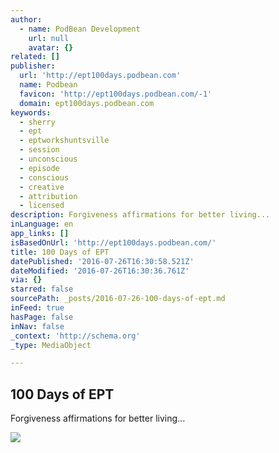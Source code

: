 ```yaml
---
author:
  - name: PodBean Development
    url: null
    avatar: {}
related: []
publisher:
  url: 'http://ept100days.podbean.com'
  name: Podbean
  favicon: 'http://ept100days.podbean.com/-1'
  domain: ept100days.podbean.com
keywords:
  - sherry
  - ept
  - eptworkshuntsville
  - session
  - unconscious
  - episode
  - conscious
  - creative
  - attribution
  - licensed
description: Forgiveness affirmations for better living...
inLanguage: en
app_links: []
isBasedOnUrl: 'http://ept100days.podbean.com/'
title: 100 Days of EPT
datePublished: '2016-07-26T16:30:58.521Z'
dateModified: '2016-07-26T16:30:36.761Z'
via: {}
starred: false
sourcePath: _posts/2016-07-26-100-days-of-ept.md
inFeed: true
hasPage: false
inNav: false
_context: 'http://schema.org'
_type: MediaObject

---
```

<article style=""><h1>100 Days of EPT</h1><p>Forgiveness affirmations for better living...</p><img src="http://imglogo.podbean.com/image-logo/788518/podcastcover.jpg" /></article>